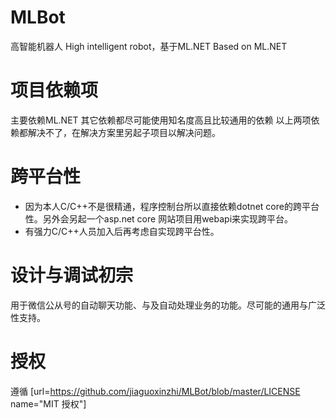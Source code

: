 # MLBot
高智能机器人 High intelligent robot，基于ML.NET Based on ML.NET

# 项目依赖项
主要依赖ML.NET 其它依赖都尽可能使用知名度高且比较通用的依赖 以上两项依赖都解决不了，在解决方案里另起子项目以解决问题。

# 跨平台性
* 因为本人C/C++不是很精通，程序控制台所以直接依赖dotnet core的跨平台性。另外会另起一个asp.net core 网站项目用webapi来实现跨平台。
* 有强力C/C++人员加入后再考虑自实现跨平台性。

# 设计与调试初宗
用于微信公从号的自动聊天功能、与及自动处理业务的功能。尽可能的通用与广泛性支持。

# 授权
遵循  [url=https://github.com/jiaguoxinzhi/MLBot/blob/master/LICENSE name="MIT 授权"]
